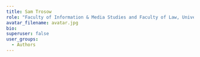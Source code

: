 ```yaml
---
title: Sam Trosow
role: "Faculty of Information & Media Studies and Faculty of Law, University of Western Ontario"
avatar_filename: avatar.jpg
bio: 
superuser: false
user_groups:
  - Authors
---
```


